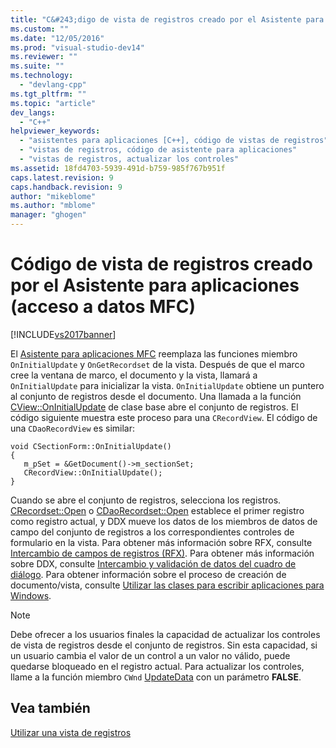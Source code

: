 ```yaml
---
title: "C&#243;digo de vista de registros creado por el Asistente para aplicaciones (acceso a datos MFC) | Microsoft Docs"
ms.custom: ""
ms.date: "12/05/2016"
ms.prod: "visual-studio-dev14"
ms.reviewer: ""
ms.suite: ""
ms.technology: 
  - "devlang-cpp"
ms.tgt_pltfrm: ""
ms.topic: "article"
dev_langs: 
  - "C++"
helpviewer_keywords: 
  - "asistentes para aplicaciones [C++], código de vistas de registros"
  - "vistas de registros, código de asistente para aplicaciones"
  - "vistas de registros, actualizar los controles"
ms.assetid: 18fd4703-5939-491d-b759-985f767b951f
caps.latest.revision: 9
caps.handback.revision: 9
author: "mikeblome"
ms.author: "mblome"
manager: "ghogen"
---
```

# C&#243;digo de vista de registros creado por el Asistente para aplicaciones (acceso a datos MFC)
[!INCLUDE[vs2017banner](../assembler/inline/includes/vs2017banner.md)]

El [Asistente para aplicaciones MFC](../mfc/reference/database-support-mfc-application-wizard.md) reemplaza las funciones miembro `OnInitialUpdate` y `OnGetRecordset` de la vista.  Después de que el marco cree la ventana de marco, el documento y la vista, llamará a `OnInitialUpdate` para inicializar la vista.  `OnInitialUpdate` obtiene un puntero al conjunto de registros desde el documento.  Una llamada a la función [CView::OnInitialUpdate](../Topic/CView::OnInitialUpdate.md) de clase base abre el conjunto de registros.  El código siguiente muestra este proceso para una `CRecordView`. El código de una `CDaoRecordView` es similar:  
  
```  
void CSectionForm::OnInitialUpdate()  
{  
   m_pSet = &GetDocument()->m_sectionSet;  
   CRecordView::OnInitialUpdate();  
}  
```  
  
 Cuando se abre el conjunto de registros, selecciona los registros.  [CRecordset::Open](../Topic/CRecordset::Open.md) o [CDaoRecordset::Open](../Topic/CDaoRecordset::Open.md) establece el primer registro como registro actual, y DDX mueve los datos de los miembros de datos de campo del conjunto de registros a los correspondientes controles de formulario en la vista.  Para obtener más información sobre RFX, consulte [Intercambio de campos de registros \(RFX\)](../data/odbc/record-field-exchange-rfx.md).  Para obtener más información sobre DDX, consulte [Intercambio y validación de datos del cuadro de diálogo](../mfc/dialog-data-exchange-and-validation.md).  Para obtener información sobre el proceso de creación de documento\/vista, consulte [Utilizar las clases para escribir aplicaciones para Windows](../mfc/using-the-classes-to-write-applications-for-windows.md).  
  
> [!NOTE]
>  Debe ofrecer a los usuarios finales la capacidad de actualizar los controles de vista de registros desde el conjunto de registros.  Sin esta capacidad, si un usuario cambia el valor de un control a un valor no válido, puede quedarse bloqueado en el registro actual.  Para actualizar los controles, llame a la función miembro `CWnd` [UpdateData](../Topic/CWnd::UpdateData.md) con un parámetro **FALSE**.  
  
## Vea también  
 [Utilizar una vista de registros](../data/using-a-record-view-mfc-data-access.md)